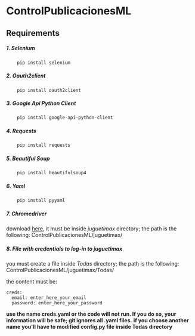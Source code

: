 # ControlPublicacionesML

## Requirements

##### 1. Selenium

```
    pip install selenium
```

##### 2. Oauth2client
```
    pip install oauth2client
```

##### 3. Google Api Python Client
```
    pip install google-api-python-client
```

##### 4. Requests
```
    pip install requests
```

##### 5. Beautiful Soup
```
    pip install beautifulsoup4
```

##### 6. Yaml
```
    pip install pyyaml
```

##### 7. Chromedriver

download [here](https://chromedriver.chromium.org/downloads),
it must be inside *juguetimax* directory; the path is the following: ControlPublicacionesML/juguetimax/

##### 8. File with credentials to log-in to juguetimax

you must create a file inside *Todas* directory; the path is the following: ControlPublicacionesML/juguetimax/Todas/

the content must be:
```
creds:
  email: enter_here_your_email
  password: enter_here_your_password
```

**use the name creds.yaml or the code will not run. If you do so, your information will be safe; git ignores all .yaml files.** 
**if you choose another name you'll have to modified config.py file inside Todas directory**
